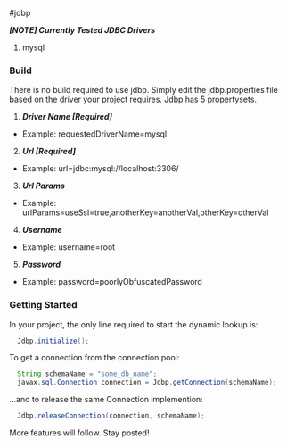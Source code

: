 #jdbp

**_[NOTE] Currently Tested JDBC Drivers_**

1. mysql

### Build
There is no build required to use jdbp. Simply edit the jdbp.properties file based on the driver your project requires. Jdbp has 5 propertysets.

1. **_Driver Name [Required]_** 
  * Example: requestedDriverName=mysql
2. **_Url [Required]_**
  * Example: url=jdbc:mysql://localhost:3306/
3. **_Url Params_**
  * Example: urlParams=useSsl=true,anotherKey=anotherVal,otherKey=otherVal
4. **_Username_**
  * Example: username=root
5. **_Password_**
  * Example: password=poorlyObfuscatedPassword

### Getting Started
In your project, the only line required to start the dynamic lookup is:
```java
  Jdbp.initialize();
```

To get a connection from the connection pool:
```java
  String schemaName = "some_db_name";
  javax.sql.Connection connection = Jdbp.getConnection(schemaName);
```

...and to release the same Connection implemention:
```java
  Jdbp.releaseConnection(connection, schemaName);
```
More features will follow. Stay posted!

